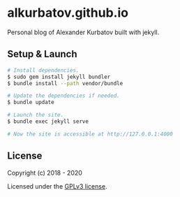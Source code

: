 # alkurbatov.github.io
Personal blog of Alexander Kurbatov built with jekyll.

## Setup & Launch
```bash
# Install dependencies.
$ sudo gem install jekyll bundler
$ bundle install --path vendor/bundle

# Update the dependencies if needed.
$ bundle update

# Launch the site.
$ bundle exec jekyll serve

# Now the site is accessible at http://127.0.0.1:4000
```

## License
Copyright (c) 2018 - 2020

Licensed under the [GPLv3 license](COPYING).
